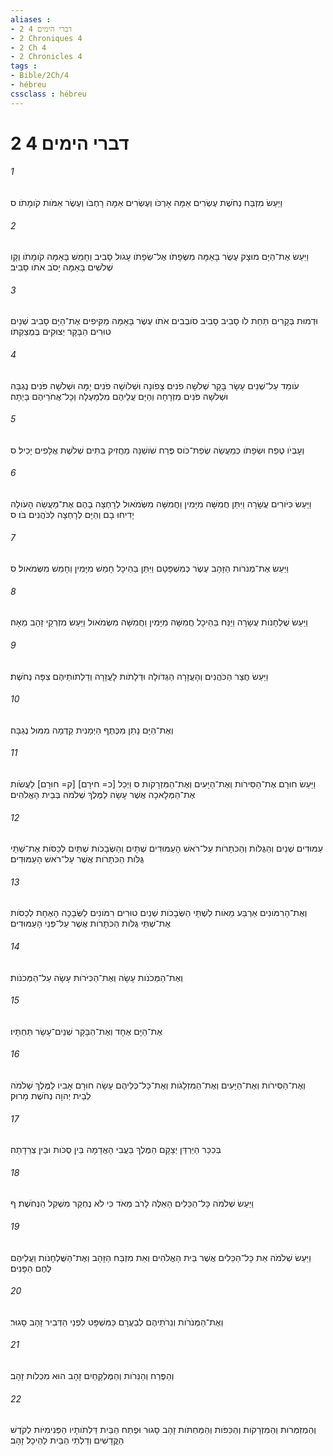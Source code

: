 ```yaml
---
aliases : 
- 2 דברי הימים 4
- 2 Chroniques 4
- 2 Ch 4
- 2 Chronicles 4
tags : 
- Bible/2Ch/4
- hébreu
cssclass : hébreu
---
```


# 2 דברי הימים 4

###### 1
וַיַּעַשׂ מִזְבַּח נְחֹשֶׁת עֶשְׂרִים אַמָּה אָרְכֹּו וְעֶשְׂרִים אַמָּה רָחְבֹּו וְעֶשֶׂר אַמֹּות קֹומָתֹו׃ ס
###### 2
וַיַּעַשׂ אֶת־הַיָּם מוּצָק עֶשֶׂר בָּאַמָּה מִשְּׂפָתֹו אֶל־שְׂפָתֹו עָגֹול סָבִיב וְחָמֵשׁ בָּאַמָּה קֹומָתֹו וְקָו שְׁלֹשִׁים בָּאַמָּה יָסֹב אֹתֹו סָבִיב׃
###### 3
וּדְמוּת בְּקָרִים תַּחַת לֹו סָבִיב סָבִיב סֹובְבִים אֹתֹו עֶשֶׂר בָּאַמָּה מַקִּיפִים אֶת־הַיָּם סָבִיב שְׁנַיִם טוּרִים הַבָּקָר יְצוּקִים בְּמֻצַקְתֹּו׃
###### 4
עֹומֵד עַל־שְׁנֵים עָשָׂר בָּקָר שְׁלֹשָׁה פֹנִים צָפֹונָה וּשְׁלֹושָׁה פֹנִים יָמָּה וּשְׁלֹשָׁה פֹּנִים נֶגְבָּה וּשְׁלֹשָׁה פֹּנִים מִזְרָחָה וְהַיָּם עֲלֵיהֶם מִלְמָעְלָה וְכָל־אֲחֹרֵיהֶם בָּיְתָה׃
###### 5
וְעָבְיֹו טֶפַח וּשְׂפָתֹו כְּמַעֲשֵׂה שְׂפַת־כֹּוס פֶּרַח שֹׁושַׁנָּה מַחֲזִיק בַּתִּים שְׁלֹשֶׁת אֲלָפִים יָכִיל׃ ס
###### 6
וַיַּעַשׂ כִּיֹּורִים עֲשָׂרָה וַיִּתֵּן חֲמִשָּׁה מִיָּמִין וַחֲמִשָּׁה מִשְּׂמֹאול לְרָחְצָה בָהֶם אֶת־מַעֲשֵׂה הָעֹולָה יָדִיחוּ בָם וְהַיָּם לְרָחְצָה לַכֹּהֲנִים בֹּו׃ ס
###### 7
וַיַּעַשׂ אֶת־מְנֹרֹות הַזָּהָב עֶשֶׂר כְּמִשְׁפָּטָם וַיִּתֵּן בַּהֵיכָל חָמֵשׁ מִיָּמִין וְחָמֵשׁ מִשְּׂמֹאול׃ ס
###### 8
וַיַּעַשׂ שֻׁלְחָנֹות עֲשָׂרָה וַיַּנַּח בַּהֵיכָל חֲמִשָּׁה מִיָּמִין וַחֲמִשָּׁה מִשְּׂמֹאול וַיַּעַשׂ מִזְרְקֵי זָהָב מֵאָה׃
###### 9
וַיַּעַשׂ חֲצַר הַכֹּהֲנִים וְהָעֲזָרָה הַגְּדֹולָה וּדְלָתֹות לָעֲזָרָה וְדַלְתֹותֵיהֶם צִפָּה נְחֹשֶׁת׃
###### 10
וְאֶת־הַיָּם נָתַן מִכֶּתֶף הַיְמָנִית קֵדְמָה מִמּוּל נֶגְבָּה׃
###### 11
וַיַּעַשׂ חוּרָם אֶת־הַסִּירֹות וְאֶת־הַיָּעִים וְאֶת־הַמִּזְרָקֹות ס וַיְכַל [כ= חיּרָם] [ק= חוּרָם] לַעֲשֹׂות אֶת־הַמְּלָאכָה אֲשֶׁר עָשָׂה לַמֶּלֶךְ שְׁלֹמֹה בְּבֵית הָאֱלֹהִים׃
###### 12
עַמּוּדִים שְׁנַיִם וְהַגֻּלֹּות וְהַכֹּתָרֹות עַל־רֹאשׁ הָעַמּוּדִים שְׁתָּיִם וְהַשְּׂבָכֹות שְׁתַּיִם לְכַסֹּות אֶת־שְׁתֵּי גֻּלֹּות הַכֹּתָרֹות אֲשֶׁר עַל־רֹאשׁ הָעַמּוּדִים׃
###### 13
וְאֶת־הָרִמֹּונִים אַרְבַּע מֵאֹות לִשְׁתֵּי הַשְּׂבָכֹות שְׁנַיִם טוּרִים רִמֹּונִים לַשְּׂבָכָה הָאֶחָת לְכַסֹּות אֶת־שְׁתֵּי גֻּלֹּות הַכֹּתָרֹות אֲשֶׁר עַל־פְּנֵי הָעַמּוּדִים׃
###### 14
וְאֶת־הַמְּכֹנֹות עָשָׂה וְאֶת־הַכִּיֹּרֹות עָשָׂה עַל־הַמְּכֹנֹות׃
###### 15
אֶת־הַיָּם אֶחָד וְאֶת־הַבָּקָר שְׁנֵים־עָשָׂר תַּחְתָּיו׃
###### 16
וְאֶת־הַסִּירֹות וְאֶת־הַיָּעִים וְאֶת־הַמִּזְלָגֹות וְאֶת־כָּל־כְּלֵיהֶם עָשָׂה חוּרָם אָבִיו לַמֶּלֶךְ שְׁלֹמֹה לְבֵית יְהוָה נְחֹשֶׁת מָרוּק׃
###### 17
בְּכִכַּר הַיַּרְדֵּן יְצָקָם הַמֶּלֶךְ בַּעֲבִי הָאֲדָמָה בֵּין סֻכֹּות וּבֵין צְרֵדָתָה׃
###### 18
וַיַּעַשׂ שְׁלֹמֹה כָּל־הַכֵּלִים הָאֵלֶּה לָרֹב מְאֹד כִּי לֹא נֶחְקַר מִשְׁקַל הַנְּחֹשֶׁת׃ ף
###### 19
וַיַּעַשׂ שְׁלֹמֹה אֵת כָּל־הַכֵּלִים אֲשֶׁר בֵּית הָאֱלֹהִים וְאֵת מִזְבַּח הַזָּהָב וְאֶת־הַשֻּׁלְחָנֹות וַעֲלֵיהֶם לֶחֶם הַפָּנִים׃
###### 20
וְאֶת־הַמְּנֹרֹות וְנֵרֹתֵיהֶם לְבַעֲרָם כַּמִּשְׁפָּט לִפְנֵי הַדְּבִיר זָהָב סָגוּר׃
###### 21
וְהַפֶּרַח וְהַנֵּרֹות וְהַמֶּלְקַחַיִם זָהָב הוּא מִכְלֹות זָהָב׃
###### 22
וְהַמְזַמְּרֹות וְהַמִּזְרָקֹות וְהַכַּפֹּות וְהַמַּחְתֹּות זָהָב סָגוּר וּפֶתַח הַבַּיִת דַּלְתֹותָיו הַפְּנִימִיֹּות לְקֹדֶשׁ הַקֳּדָשִׁים וְדַלְתֵי הַבַּיִת לַהֵיכָל זָהָב׃
